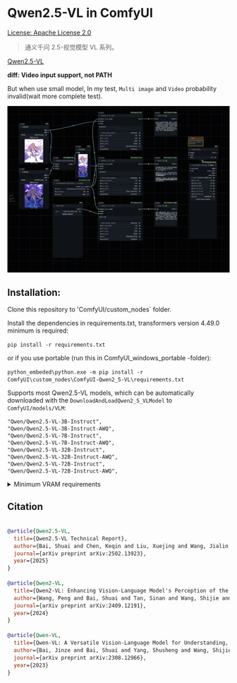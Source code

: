 # Qwen2.5-VL in ComfyUI

[License: Apache License 2.0](https://github.com/QwenLM/Qwen2.5-VL/blob/main/LICENSE)

> 通义千问 2.5-视觉模型 VL 系列。

[Qwen2.5-VL](https://github.com/QwenLM/Qwen2.5-VL)

**diff: Video input support, not PATH**

But when use small model, In my test, `Multi image` and `Video` probability invalid(wait more complete test).

![Qwen2.5-VL](example_workflows\ComfyUI-Qwen2_5-VL.jpg)

## Installation:

Clone this repository to 'ComfyUI/custom_nodes` folder.

Install the dependencies in requirements.txt, transformers version 4.49.0 minimum is required:

`pip install -r requirements.txt`

or if you use portable (run this in ComfyUI_windows_portable -folder):

`python_embeded\python.exe -m pip install -r ComfyUI\custom_nodes\ComfyUI-Qwen2_5-VL\requirements.txt`

Supports most Qwen2.5-VL models, which can be automatically downloaded with the `DownloadAndLoadQwen2_5_VLModel` to `ComfyUI/models/VLM`:

```
"Qwen/Qwen2.5-VL-3B-Instruct",
"Qwen/Qwen2.5-VL-3B-Instruct-AWQ",
"Qwen/Qwen2.5-VL-7B-Instruct",
"Qwen/Qwen2.5-VL-7B-Instruct-AWQ",
"Qwen/Qwen2.5-VL-32B-Instruct",
"Qwen/Qwen2.5-VL-32B-Instruct-AWQ",
"Qwen/Qwen2.5-VL-72B-Instruct",
"Qwen/Qwen2.5-VL-72B-Instruct-AWQ",
```

<details>
<summary>Minimum VRAM requirements</summary>

| Precision | Qwen2.5-VL-3B | Qwen2.5-VL-7B | Qwen2.5-VL-72B |
| --------- | ------------- | ------------- | -------------- |
| FP32      | 11.5 GB       | 26.34 GB      | 266.21 GB      |
| BF16      | 5.75 GB       | 13.17 GB      | 133.11 GB      |
| INT8      | 2.87 GB       | 6.59 GB       | 66.5 GB        |
| INT4      | 1.44 GB       | 3.29 GB       | 33.28 GB       |

Note: The table above presents the theoretical minimum video memory requirements for inference with `transformers`; however, in practice, the actual memory usage is typically at least 1.2 times higher. For more information, see the linked resource [here](https://huggingface.co/docs/accelerate/main/en/usage_guides/model_size_estimator).

</details>

## Citation

```BibTeX

@article{Qwen2.5-VL,
  title={Qwen2.5-VL Technical Report},
  author={Bai, Shuai and Chen, Keqin and Liu, Xuejing and Wang, Jialin and Ge, Wenbin and Song, Sibo and Dang, Kai and Wang, Peng and Wang, Shijie and Tang, Jun and Zhong, Humen and Zhu, Yuanzhi and Yang, Mingkun and Li, Zhaohai and Wan, Jianqiang and Wang, Pengfei and Ding, Wei and Fu, Zheren and Xu, Yiheng and Ye, Jiabo and Zhang, Xi and Xie, Tianbao and Cheng, Zesen and Zhang, Hang and Yang, Zhibo and Xu, Haiyang and Lin, Junyang},
  journal={arXiv preprint arXiv:2502.13923},
  year={2025}
}

@article{Qwen2-VL,
  title={Qwen2-VL: Enhancing Vision-Language Model's Perception of the World at Any Resolution},
  author={Wang, Peng and Bai, Shuai and Tan, Sinan and Wang, Shijie and Fan, Zhihao and Bai, Jinze and Chen, Keqin and Liu, Xuejing and Wang, Jialin and Ge, Wenbin and Fan, Yang and Dang, Kai and Du, Mengfei and Ren, Xuancheng and Men, Rui and Liu, Dayiheng and Zhou, Chang and Zhou, Jingren and Lin, Junyang},
  journal={arXiv preprint arXiv:2409.12191},
  year={2024}
}

@article{Qwen-VL,
  title={Qwen-VL: A Versatile Vision-Language Model for Understanding, Localization, Text Reading, and Beyond},
  author={Bai, Jinze and Bai, Shuai and Yang, Shusheng and Wang, Shijie and Tan, Sinan and Wang, Peng and Lin, Junyang and Zhou, Chang and Zhou, Jingren},
  journal={arXiv preprint arXiv:2308.12966},
  year={2023}
}
```

<br>
